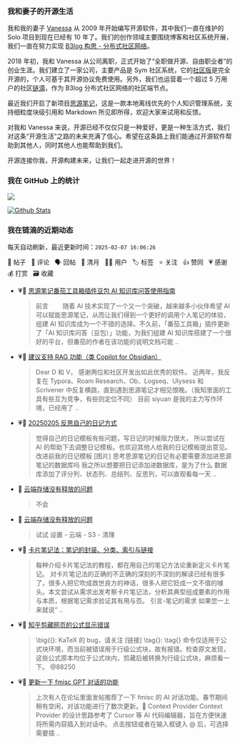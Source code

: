 ### 我和妻子的开源生活

我和我的妻子 [Vanessa](https://github.com/Vanessa219) 从 2009 年开始编写开源软件，其中我们一直在维护的 Solo 项目到现在已经有 10 年了。我们的创作领域主要围绕博客和社区系统开展，我们一直在努力实现 [B3log 构思 - 分布式社区网络](https://ld246.com/article/1546941897596)。

2018 年初，我和 Vanessa 从公司离职，正式开始了“全职做开源、自由职业者”的创业生涯。我们建立了一家公司，主要产品是 Sym 社区系统，它的[社区版](https://github.com/88250/symphony)是完全开源的，个人可基于其开源协议免费使用。另外，我们也运营着一个超过 5 万用户的社区[链滴](https://ld246.com)，作为 B3log 分布式社区网络的社区端节点。

最近我们开启了新项目[思源笔记](https://github.com/siyuan-note/siyuan)，这是一款本地离线优先的个人知识管理系统，支持细粒度块级引用和 Markdown 所见即所得，欢迎大家来试用和反馈。

对我和 Vanessa 来说，开源已经不仅仅只是一种爱好，更是一种生活方式，我们对这条“开源生活”之路的未来充满了信心。希望在这条路上我们能通过开源软件帮助到其他人，同时其他人也能帮助到我们。

开源连接你我，开源构建未来，让我们一起走进开源的世界！

### 我在 GitHub 上的统计

<a title="Hits" target="_blank" href="https://github.com/88250/88250"><img src="https://hits.b3log.org/88250/88250.svg"></a>

[![Github Stats](https://github-readme-stats.vercel.app/api?username=88250&theme=tokyonight&show_icons=true)](https://github.com/88250)

<!--events start -->

### 我在链滴的近期动态

每天自动刷新，最近更新时间：`2025-02-07 16:06:26`

📝 帖子 &nbsp; 💬 评论 &nbsp; 🗣 回帖 &nbsp; 🌙 清月 &nbsp; 👨‍💻 用户 &nbsp; 🏷️ 标签 &nbsp; ⭐️ 关注 &nbsp; 👍 赞同 &nbsp; 💗 感谢 &nbsp; 💰 打赏 &nbsp; 🗃 收藏

* 💗📝 [思源笔记番茄工具箱插件豆包 AI 知识库问答使用指南](https://ld246.com/article/1738857410948)

  > 前言 　　随着 AI 技术实现了一个又一个突破，越来越多小伙伴希望 AI 可以赋能思源笔记，从而让我们得到一个更好的调用个人笔记的体验，组建 AI 知识库成为一个不错的选择。不久前，「番茄工具箱」插件更新了「AI 知识库问答（豆包）」功能，为我们组建 AI 知识库搭建了一个很好的平台，但番茄的作者在该功能的说明文档可能 ..
* 💗📝 [建议支持 RAG 功能（类 Copilot for Obsidian）](https://ld246.com/article/1738834322941)

  > Dear D 和 V， 感谢两位和社区开发出如此优秀的软件。 近两年，我反复在 Typora、Roam Research、Ob、Logseq、Ulysess 和 Scrivener 中反复横跳，直到遇到思源笔记才相见恨晚。（我知里面的工具有些互为竞争，有些则定位不同） 目前 siyuan 是我的主力写作环境，已经用了  ..
* 💗📝 [20250205 反思自己的日记方式](https://ld246.com/article/1738749730023)

  > 觉得自己的日记模板有些问题，写日记的时候阻力很大， 所以尝试在 AI 的帮助下去调整日记模板。也欢迎其他人给我的日记模板提出意见。 改进前我的日记模板 [图片] 思考思源笔记的日记有必要需要添加进思源笔记的数据库吗 我之所以想要把日记添加进数据库，是为了什么 数据库添加了评分列、状态列、总结列、反思列，可以直观看每一天 ..
* 💬 [云端存储没有释放的问题](https://ld246.com/article/1738719954780/comment/1738747032253#comments)

  > 不会
* 💬 [云端存储没有释放的问题](https://ld246.com/article/1738719954780/comment/1738722439951#comments)

  > 试试 设置 - 云端 - S3 - 清理
* 💗📝 [卡片笔记法：笔记的封装、分类、索引与链接](https://ld246.com/article/1738428810006)

  > 每种介绍卡片笔记法的教程，都在用自己的笔记方法论重新定义卡片笔记。 对卡片笔记法的正确的不正确的深刻的不深刻的解读已经有很多了，很多人把它吹成救世良方的神话，很多人把它贬成一文不值的噱头。本文尝试从需求出发考察卡片笔记法，分析其典型组成要素的作用与本质，根据笔记需求验证其有用与否。 引言-笔记的需求 如果您一上来就说“ ..
* 💗💬 [知乎剪藏网页的公式显示错误](https://ld246.com/article/1738338175327/comment/1738375752730#comments)

  > \big{(}: KaTeX 的 bug，请关注 [链接] \tag{}: \tag{} 命令仅适用于公式块环境，而当前被错误用于行级公式块，故有报错。检查原文发现，这些公式原本均位于公式块内，剪藏后被转换为行级公式块，麻烦看一下。 @88250
* 💗📝 [更新一下 fmisc GPT 对话的功能](https://ld246.com/article/1738242585053)

  > 上次有人在论坛里面发帖推荐了一下 fmisc 的 AI 对话功能。春节期间稍有空闲，对该功能进行了数次更新。🤔 Context Provider Context Provider 的设计思路参考了 Cursor 等 AI 代码编辑器，旨在方便快速将所需内容插入到对话中。 点击按钮或者在输入框键入 @ 后，可选择需要插 ..


<!--events end -->
